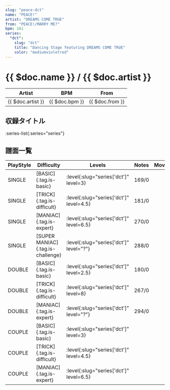 ```yaml
---
slug: "peace-dct"
name: "PEACE!"
artist: "DREAMS COME TRUE"
from: "PEACE!/MARRY ME?"
bpm: 161
series:
  "dct":
    slug: "dct"
    title: "Dancing Stage featuring DREAMS COME TRUE"
    color: "mediumvioletred"
---
```


# {{ $doc.name }} / {{ $doc.artist }}

|Artist|BPM|From|
|------|---|----|
|{{ $doc.artist }}|{{ $doc.bpm }}|{{ $doc.from }}|

## 収録タイトル

:series-list{:series="series"}

## 譜面一覧

|PlayStyle|Difficulty|Levels|Notes|Movie|
|---------|----------|------|-----|-----|
|SINGLE|[BASIC]{.tag.is-basic}|:level{:slug="series['dct']" level=3}|169/0||
|SINGLE|[TRICK]{.tag.is-difficult}|:level{:slug="series['dct']" level=4.5}|181/0||
|SINGLE|[MANIAC]{.tag.is-expert}|:level{:slug="series['dct']" level=6.5}|270/0||
|SINGLE|[SUPER MANIAC]{.tag.is-challenge}|:level{:slug="series['dct']" level="?"}|288/0||
|DOUBLE|[BASIC]{.tag.is-basic}|:level{:slug="series['dct']" level=2.5}|180/0||
|DOUBLE|[TRICK]{.tag.is-difficult}|:level{:slug="series['dct']" level=8}|267/0||
|DOUBLE|[MANIAC]{.tag.is-expert}|:level{:slug="series['dct']" level="?"}|294/0||
|COUPLE|[BASIC]{.tag.is-basic}|:level{:slug="series['dct']" level=3}|||
|COUPLE|[TRICK]{.tag.is-difficult}|:level{:slug="series['dct']" level=4.5}|||
|COUPLE|[MANIAC]{.tag.is-expert}|:level{:slug="series['dct']" level=6.5}|||
